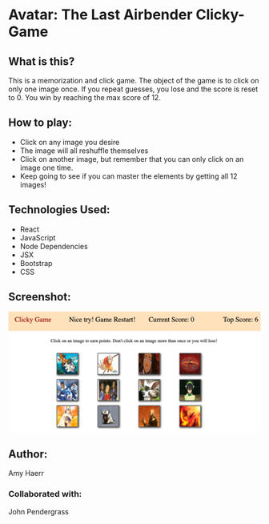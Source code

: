 # Avatar: The Last Airbender Clicky-Game

## What is this?
This is a memorization and click game. The object of the game is to click on only one image once. If you repeat guesses, you lose and the score is reset to 0. You win by reaching the max score of 12.


## How to play:
- Click on any image you desire
- The image will all reshuffle themselves
- Click on another image, but remember that you can only click on an image one time.
- Keep going to see if you can master the elements by getting all 12 images!


## Technologies Used:

- React
- JavaScript
- Node Dependencies
- JSX
- Bootstrap
- CSS

## Screenshot:
<img src="clicky-game/public/assets/screenshots/clickygame.png">



## Author:
Amy Haerr


### Collaborated with: 
John Pendergrass